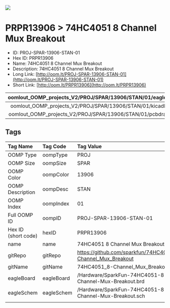 


  
![][im]
# PRPR13906 > 74HC4051 8 Channel Mux Breakout

- ID: PROJ-SPAR-13906-STAN-01
- Hex ID: PRPR13906
- Name: 74HC4051 8 Channel Mux Breakout
- Description: 74HC4051 8 Channel Mux Breakout
- Long Link: [http://oom.lt/PROJ-SPAR-13906-STAN-01](http://oom.lt/PROJ-SPAR-13906-STAN-01)
- Short Link: [http://oom.lt/PRPR13906](http://oom.lt/PRPR13906)
  

|oomlout_OOMP_projects_V2/PROJ/SPAR/13906/STAN/01/eagleImage.png|oomlout_OOMP_projects_V2/PROJ/SPAR/13906/STAN/01/eagleSchemImage.png|oomlout_OOMP_projects_V2/PROJ/SPAR/13906/STAN/01/kicadPcb3dFront.png|oomlout_OOMP_projects_V2/PROJ/SPAR/13906/STAN/01/kicadPcb3dBack.png|
| :---: | :---: | :---: | :---: |
|oomlout_OOMP_projects_V2/PROJ/SPAR/13906/STAN/01/kicadPcb3d.png|oomlout_OOMP_projects_V2/PROJ/SPAR/13906/STAN/01/bomBack.png|oomlout_OOMP_projects_V2/PROJ/SPAR/13906/STAN/01/bomFront.png|oomlout_OOMP_projects_V2/PROJ/SPAR/13906/STAN/01/pcbdraw.svg|
|oomlout_OOMP_projects_V2/PROJ/SPAR/13906/STAN/01/pcbdrawBack.svg||||

## Tags
  

|Tag Name|Tag Code|Tag Value|
| :--- | :--- | :--- |
|OOMP Type|oompType|PROJ|
|OOMP Size|oompSize|SPAR|
|OOMP Color|oompColor|13906|
|OOMP Description|oompDesc|STAN|
|OOMP Index|oompIndex|01|
|Full OOMP ID|oompID|PROJ-SPAR-13906-STAN-01|
|Hex ID (short code)|hexID|PRPR13906|
|name|name|74HC4051 8 Channel Mux Breakout|
|gitRepo|gitRepo|https://github.com/sparkfun/74HC4051_8-Channel_Mux_Breakout|
|gitName|gitName|74HC4051_8-Channel_Mux_Breakout|
|eagleBoard|eagleBoard|/Hardware/SparkFun-74HC4051-8-Channel-Mux-Breakout.brd|
|eagleSchem|eagleSchem|/Hardware/SparkFun-74HC4051-8-Channel-Mux-Breakout.sch|
||||



[im]: PROJ/SPAR/13906/STAN/01/kicadPcb3d_450.png
